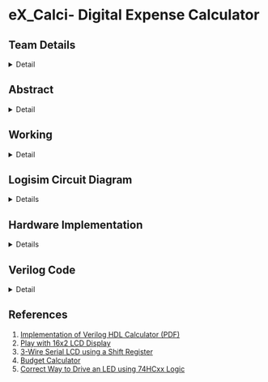 # eX_Calci- Digital Expense Calculator
## Team Details
<details>
  <summary>Detail</summary>

  > Semester: 3rd Sem B. Tech. CSE

  > Section: S1/S2

  > Member-1: **Chirag S**, 221CS214, chirags.221cs214@nitk.edu.in

  > Member-2: **N Nagabhushanam**, 221CS231, nnagabhushanam.221cs231@nitk.edu.in

  > Member-3: **N Yaswanth**, 221CS232, namburiyaswanth.221cs232@nitk.edu.in
</details>

## Abstract
<details>
  <summary>Detail</summary>

  > This project's goal is to develop an expense calculator utilizing the concepts of digital systems. It combines hardware and software elements to produce an integrated system that can calculate expenses effectively. This project offers a chance to apply theoretical knowledge to a real-world situation in the field of digital systems, producing a useful and approachable expense calculator. This system puts forward an innovative solution to the user by keeping them conscious of the ongoing expenses through various mediums. Our motivation for this project includes:
  >
  > 1. **Budget Tracking:** An expense calculator helps users and businesses monitor spending patterns, making it easier to stick to a budget.
  > 2. **Financial Planning:** Users can forecast future expenses based on past data, aiding in long-term financial planning and decision making.
  > 3. **Expense Categorization:** The calculator categorizes expenses, providing insights into where money is being allocated, which is crucial for optimizing finances.
  >
  > As a team, we aim to contribute to the way of life of every individual in the management of finance, capital, investments, and future consciousness about one's expenditure. Our expense calculator offers a comprehensive categorization system, allowing you to classify expenses with precision and even customize categories to suit your unique spending patterns, providing a more tailored financial management experience. 
  >
  > Unique colored LEDs are being used to provide a visual understanding of expenses. Audio warnings ensure that you prioritize your savings, making life way smoother. 
  >
  > The digital expense calculator system is a user-friendly tool designed to help individuals manage their expenses efficiently while staying within their defined budget. This system seamlessly integrates user input, a 7-segment display, and various control modules to provide real-time information about expenses and budget status.
</details>

## Working
<details>
  <summary>Detail</summary>

## Functional Table
<details>
  <summary>Table</summary>

  > This table represents one iteration of input to be given into the system.

| Category | INPUT | Cumulative | Green LED | Yellow LED | Red LED |
| -------- | ----- | ---------- | --------- | ---------- | ------- |
| D        | 5000  | 0000       | 1         | 0          | 0       |
| A        | 2000  | 2000       | 1         | 0          | 0       |
| B        | 1000  | 3000       | 1         | 0          | 0       |
| A        | 1500  | 4500       | 1         | 0          | 0       |
| B        | 100   | 4600       | 0         | 1          | 0       |
| A        | 390   | 4990       | 0         | 1          | 0       |
| B        | 100   | 5090       | 0         | 0          | 1       |
| B        | 2000  | 7090       | 0         | 0          | 1       |
</details>


## Flow of Execution

![Design-S2-T7-flow chart.png](https://github.com/Nagabhushanam2005/eX_Calci/blob/main/Snapshots/Design-S2-T7-flow%20chart.jpg)

</details>

## Logisim Circuit Diagram
<details>

![logisim_circuit.png](https://github.com/Nagabhushanam2005/eX_Calci/blob/main/Snapshots/logisim_circuit.png)

https://github.com/Nagabhushanam2005/eX_Calci/assets/122552163/3275cc99-1ac2-42b3-a521-e5909de64531

[![Logisim Simulation]()](https://github.com/Nagabhushanam2005/eX_Calci/blob/main/Videos/Logisim%20simu.mp4)





</details>

## Hardware Implementation
<details>
https://github.com/Nagabhushanam2005/eX_Calci/assets/122552163/19a717a9-4854-4638-bff1-22b2db002038

[![Hardware Output]()](https://github.com/Nagabhushanam2005/eX_Calci/blob/main/Videos/Hardware.mp4)
</details>

## Verilog Code
<details>
  <summary>Detail</summary>
```

    module Accumulator(
        input wire [15:0]a,
        input wire [15:0]b,
        output wire [15:0]sum,
        output wire cout
        );
        assign {cout,sum} = a + b;
    endmodule
    module AcceptExpense (
        input [15:0]bin_a,
        input [15:0]prev_accum_a,

        output [15:0]accum_a
    );
        wire y;
        Accumulator accum(
            .a(bin_a),
            .b(prev_accum_a),
            .sum(accum_a),
            .cout(y)
        );
        
    endmodule

    module bcd_comparator_16bit(
        input wire [15:0]a,
        input wire [15:0]b,
        output wire equal,
        output wire a_greater,
        output wire b_greater
    );
    //compartor
    wire x0,x1,x2,x3,x4,x5,x6,x7,x8,x9,x10,x11,x12,x13,x14,x15;
    assign x0= ~(a[0] ^ b[0]);
    assign x1= ~(a[1] ^ b[1]);
    assign x2= ~(a[2] ^ b[2]);
    assign x3= ~(a[3] ^ b[3]); 
    assign x4= ~(a[4] ^ b[4]);
    assign x5= ~(a[5] ^ b[5]);
    assign x6= ~(a[6] ^ b[6]);
    assign x7= ~(a[7] ^ b[7]);
    assign x8= ~(a[8] ^ b[8]);
    assign x9= ~(a[9] ^ b[9]);
    assign x10= ~(a[10] ^ b[10]);
    assign x11= ~(a[11] ^ b[11]);
    assign x12= ~(a[12] ^ b[12]);
    assign x13= ~(a[13] ^ b[13]);
    assign x14= ~(a[14] ^ b[14]);
    assign x15= ~(a[15] ^ b[15]);
    //logic comparator

    assign equal=(x15 & x14 & x13 & x12 & x11 & x10 & x9 & x8 & x7 & x6 & x5 & x4 & x3 & x2 & x1 & x0);
    assign a_greater=((a[15] & ~b[15]) | (x15 & a[14] & ~b[14]) | (x15 & x14 & a[13] & ~b[13]) | (x15 & x14 & x13 & a[12] & ~b[12]) | (x15 & x14 & x13 & x12 & a[11] & ~b[11]) | (x15 & x14 & x13 & x12 & x11 & a[10] & ~b[10]) | (x15 & x14 & x13 & x12 & x11 & x10 & a[9] & ~b[9]) | (x15 & x14 & x13 & x12 & x11 & x10 & x9 & a[8] & ~b[8]) | (x15 & x14 & x13 & x12 & x11 & x10 & x9 & x8 & a[7] & ~b[7]) | (x15 & x14 & x13 & x12 & x11 & x10 & x9 & x8 & x7 & a[6] & ~b[6]) | (x15 & x14 & x13 & x12 & x11 & x10 & x9 & x8 & x7 & x6 & a[5] & ~b[5]) | (x15 & x14 & x13 & x12 & x11 & x10 & x9 & x8 & x7 & x6 & x5 & a[4] & ~b[4]) | (x15 & x14 & x13 & x12 & x11 & x10 & x9 & x8 & x7 & x6 & x5 & x4 & a[3] & ~b[3]) | (x15 & x14 & x13 & x12 & x11 & x10 & x9 & x8 & x7 & x6 & x5 & x4 & x3 & a[2] & ~b[2]) | (x15 & x14 & x13 & x12 & x11 & x10 & x9 & x8 & x7 & x6 & x5 & x4 & x3 & x2 & a[1] & ~b[1]) | (x15 & x14 & x13 & x12 & x11 & x10 & x9 & x8 & x7 & x6 & x5 & x4 & x3 & x2 & x1 &a[0]&~b[0]));
    assign b_greater=((~a[15] & b[15]) | (x15 & ~a[14] & b[14]) | (x15 & x14 & ~a[13] & b[13]) | (x15 & x14 & x13 & ~a[12] & b[12]) | (x15 & x14 & x13 & x12 & ~a[11] & b[11]) | (x15 & x14 & x13 & x12 & x11 & ~a[10] & b[10]) | (x15 & x14 & x13 & x12 & x11 & x10 & ~a[9] & b[9]) | (x15 & x14 & x13 & x12 & x11 & x10 & x9 & ~a[8] & b[8]) | (x15 & x14 & x13 & x12 & x11 & x10 & x9 & x8 & ~a[7] & b[7]) | (x15 & x14 & x13 & x12 & x11 & x10 & x9 & x8 & x7 & ~a[6] & b[6]) | (x15 & x14 & x13 & x12 & x11 & x10 & x9 & x8 & x7 & x6 & ~a[5] & b[5]) | (x15 & x14 & x13 & x12 & x11 & x10 & x9 & x8 & x7 & x6 & x5 & ~a[4] & b[4]) | (x15 & x14 & x13 & x12 & x11 & x10 & x9 & x8 & x7 & x6 & x5 & x4 & ~a[3] & b[3]) | (x15 & x14 & x13 & x12 & x11 & x10 & x9 & x8 & x7 & x6 & x5 & x4 & x3 & ~a[2] & b[2]) | (x15 & x14 & x13 & x12 & x11 & x10 & x9 & x8 & x7 & x6 & x5 & x4 & x3 & x2 & ~a[1] & b[1]) | (x15 & x14 & x13 & x12 & x11 & x10 & x9 & x8 & x7 & x6 & x5 & x4 & x3 & x2 & x1 & ~a[0]&b[0]));

    endmodule


    module Executor(
        input [15:0] budget,
        input [15:0] ninebudget,
        input [15:0]a_expense,
        input [15:0]b_expense,
        input [15:0]prev_accum_a,
        input [15:0]prev_accum_b,
        output [15:0]accum_a,
        output [15:0]accum_b,
        output [15:0]cumulative,
        output [2:0] led_gyr
    );
        

            wire i,o,p,o1,p1;
            AcceptExpense m6(a_expense,prev_accum_a,accum_a);
            AcceptExpense m7(b_expense,prev_accum_b,accum_b);
            Accumulator m8(accum_a,accum_b,cumulative,i);
            bcd_comparator_16bit m9(cumulative,ninebudget,o,ninty_comp,p);
            bcd_comparator_16bit m10(cumulative,budget,o1,budget_comp,p1);
            

            wire g,y,r;
            assign r=budget_comp;
            assign y=ninty_comp&(~r);
            assign g=~(y | r);
            assign led_gyr[0]=g;
            assign led_gyr[1]=y;
            assign led_gyr[2]=r;

        
    endmodule

    module mini_tb;

        reg [15:0] budget;
        reg [15:0] ninebudget;
        reg [15:0] a_expense;
        reg [15:0] b_expense;
        reg [15:0]prev_accum_a;
        reg [15:0]prev_accum_b;
        wire [15:0]accum_a;
        wire [15:0]accum_b;
        wire [15:0]cumulative;
        wire [2:0] led_gyr;
        Executor M1(budget,ninebudget,a_expense,b_expense,prev_accum_a,prev_accum_b,accum_a,accum_b,cumulative,led_gyr);
        
        initial 
        begin   
            $display("|   Budget  |  ninty percent budget |      Expense-A      |     Expense-B     |   Cumulative-A   |   Cumulative-B  |   Cumulative   | G | Y | R |");
            $display("|-----------------------------------------------------------------------------------------------------------------------------------------------|");

            prev_accum_a=16'd0;
            prev_accum_b=16'd0;
            budget=16'd5000;
            ninebudget=16'd4500;
            a_expense=16'd500;
            b_expense=16'd400;
            $monitor("| %d     |            %d      |       %d         |       %d       |       %d      |       %d     |       %d    | %b | %b | %b | ",budget,ninebudget,a_expense,b_expense,accum_a,accum_b,cumulative,led_gyr[0],led_gyr[1],led_gyr[2]);
            
        repeat(10)
        begin
                #10 a_expense=$urandom%500; b_expense=$urandom%500; prev_accum_a=accum_a+16'd0; prev_accum_b=accum_b+16'd0;
            
        end
            
        end
        
        initial #2390 $finish;


    endmodule


## Verilog Output
![Verilog output](https://github.com/Nagabhushanam2005/eX_Calci/blob/main/Snapshots/verilog-output.png)

</details>




## References
1. [Implementation of Verilog HDL Calculator (PDF)](https://ir.unimas.my/id/eprint/33604/1/Implementation%20of%20Verilog%20HDL%2n%20Calculator.pdf)
2. [Play with 16x2 LCD Display](https://circuit4us.medium.com/play-with-16x2-lcd-display-ca70a047af36)
3. [3-Wire Serial LCD using a Shift Register](https://www.electronics-lab.com/project/3-wire-serial-lcd-using-a-shift-register)
4. [Budget Calculator](https://www.calculator.net/budget-calculator.html)
5. [Correct Way to Drive an LED using 74HCxx Logic](https://electronics.stackexchange.com/questions/376598/correct-way-to-drive-an-ledusing-74hcxx-logic)
